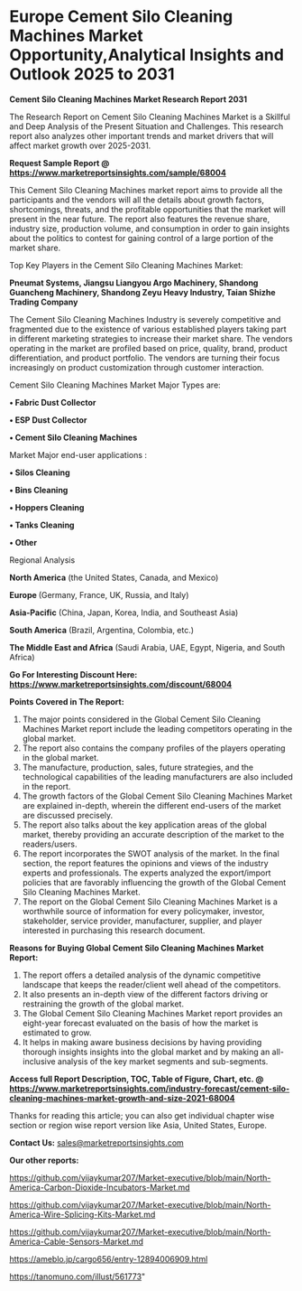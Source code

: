 # Europe Cement Silo Cleaning Machines Market Opportunity,Analytical Insights and Outlook 2025 to 2031

<strong>Cement Silo Cleaning Machines Market Research Report 2031</strong>

The Research Report on Cement Silo Cleaning Machines Market is a Skillful and Deep Analysis of the Present Situation and Challenges. This research report also analyzes other important trends and market drivers that will affect market growth over 2025-2031.

<strong>Request Sample Report @ <a href=https://www.marketreportsinsights.com/sample/68004>https://www.marketreportsinsights.com/sample/68004</a></strong>

This Cement Silo Cleaning Machines market report aims to provide all the participants and the vendors will all the details about growth factors, shortcomings, threats, and the profitable opportunities that the market will present in the near future. The report also features the revenue share, industry size, production volume, and consumption in order to gain insights about the politics to contest for gaining control of a large portion of the market share.

Top Key Players in the Cement Silo Cleaning Machines Market:

<strong>Pneumat Systems, Jiangsu Liangyou Argo Machinery, Shandong Guancheng Machinery, Shandong Zeyu Heavy Industry, Taian Shizhe Trading Company</strong>

The Cement Silo Cleaning Machines Industry is severely competitive and fragmented due to the existence of various established players taking part in different marketing strategies to increase their market share. The vendors operating in the market are profiled based on price, quality, brand, product differentiation, and product portfolio. The vendors are turning their focus increasingly on product customization through customer interaction.

Cement Silo Cleaning Machines Market Major Types are:

<strong>• Fabric Dust Collector

• ESP Dust Collector

• Cement Silo Cleaning Machines</strong>

Market Major end-user applications :

<strong>• Silos Cleaning

• Bins Cleaning

• Hoppers Cleaning

• Tanks Cleaning

• Other</strong>

Regional Analysis

</u><strong><b>North America</b></strong> (the United States, Canada, and Mexico)

<strong><b>Europe </b></strong>(Germany, France, UK, Russia, and Italy)

<strong><b>Asia-Pacific</b></strong> (China, Japan, Korea, India, and Southeast Asia)

<strong><b>South America</b></strong> (Brazil, Argentina, Colombia, etc.)

<strong><b>The Middle East and Africa</b></strong> (Saudi Arabia, UAE, Egypt, Nigeria, and South Africa)

<strong>Go For Interesting Discount Here: <a href=https://www.marketreportsinsights.com/discount/68004>https://www.marketreportsinsights.com/discount/68004</a></strong>

<strong>Points Covered in The Report:</strong>
<ol>
  <li>The major points considered in the Global Cement Silo Cleaning Machines Market report include the leading competitors operating in the global market.</li>
  <li>The report also contains the company profiles of the players operating in the global market.</li>
  <li>The manufacture, production, sales, future strategies, and the technological capabilities of the leading manufacturers are also included in the report.</li>
  <li>The growth factors of the Global Cement Silo Cleaning Machines Market are explained in-depth, wherein the different end-users of the market are discussed precisely.</li>
  <li>The report also talks about the key application areas of the global market, thereby providing an accurate description of the market to the readers/users.</li>
  <li>The report incorporates the SWOT analysis of the market. In the final section, the report features the opinions and views of the industry experts and professionals. The experts analyzed the export/import policies that are favorably influencing the growth of the Global Cement Silo Cleaning Machines Market.</li>
  <li>The report on the Global Cement Silo Cleaning Machines Market is a worthwhile source of information for every policymaker, investor, stakeholder, service provider, manufacturer, supplier, and player interested in purchasing this research document.</li>
</ol>
<strong>Reasons for Buying Global Cement Silo Cleaning Machines Market Report:</strong>

<ol>
  <li>The report offers a detailed analysis of the dynamic competitive landscape that keeps the reader/client well ahead of the competitors.</li>
  <li>It also presents an in-depth view of the different factors driving or restraining the growth of the global market.</li>
  <li>The Global Cement Silo Cleaning Machines Market report provides an eight-year forecast evaluated on the basis of how the market is estimated to grow.</li>
  <li>It helps in making aware business decisions by having providing thorough insights insights into the global market and by making an all-inclusive analysis of the key market segments and sub-segments.</li>
</ol>
<strong>Access full Report Description, TOC, Table of Figure, Chart, etc. @ <a href=https://www.marketreportsinsights.com/industry-forecast/cement-silo-cleaning-machines-market-growth-and-size-2021-68004>https://www.marketreportsinsights.com/industry-forecast/cement-silo-cleaning-machines-market-growth-and-size-2021-68004</a></strong>


Thanks for reading this article; you can also get individual chapter wise section or region wise report version like Asia, United States, Europe.

<strong>Contact Us:</strong>
sales@marketreportsinsights.com

<strong>Our other reports:</strong>

<a href=https://github.com/vijaykumar207/Market-executive/blob/main/North-America-Carbon-Dioxide-Incubators-Market.md>https://github.com/vijaykumar207/Market-executive/blob/main/North-America-Carbon-Dioxide-Incubators-Market.md</a>

<a href=https://github.com/vijaykumar207/Market-executive/blob/main/North-America-Wire-Splicing-Kits-Market.md>https://github.com/vijaykumar207/Market-executive/blob/main/North-America-Wire-Splicing-Kits-Market.md</a>

<a href=https://github.com/vijaykumar207/Market-executive/blob/main/North-America-Cable-Sensors-Market.md>https://github.com/vijaykumar207/Market-executive/blob/main/North-America-Cable-Sensors-Market.md</a>

<a href=https://ameblo.jp/cargo656/entry-12894006909.html>https://ameblo.jp/cargo656/entry-12894006909.html</a>

<a href=https://tanomuno.com/illust/561773>https://tanomuno.com/illust/561773</a>"
